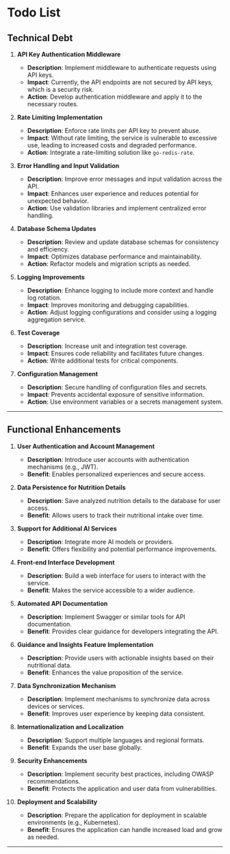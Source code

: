 
# Todo List

## Technical Debt

1. **API Key Authentication Middleware**

   - **Description**: Implement middleware to authenticate requests using API keys.
   - **Impact**: Currently, the API endpoints are not secured by API keys, which is a security risk.
   - **Action**: Develop authentication middleware and apply it to the necessary routes.

2. **Rate Limiting Implementation**

   - **Description**: Enforce rate limits per API key to prevent abuse.
   - **Impact**: Without rate limiting, the service is vulnerable to excessive use, leading to increased costs and degraded performance.
   - **Action**: Integrate a rate-limiting solution like `go-redis-rate`.

3. **Error Handling and Input Validation**

   - **Description**: Improve error messages and input validation across the API.
   - **Impact**: Enhances user experience and reduces potential for unexpected behavior.
   - **Action**: Use validation libraries and implement centralized error handling.

4. **Database Schema Updates**

   - **Description**: Review and update database schemas for consistency and efficiency.
   - **Impact**: Optimizes database performance and maintainability.
   - **Action**: Refactor models and migration scripts as needed.

5. **Logging Improvements**

   - **Description**: Enhance logging to include more context and handle log rotation.
   - **Impact**: Improves monitoring and debugging capabilities.
   - **Action**: Adjust logging configurations and consider using a logging aggregation service.

6. **Test Coverage**

   - **Description**: Increase unit and integration test coverage.
   - **Impact**: Ensures code reliability and facilitates future changes.
   - **Action**: Write additional tests for critical components.

7. **Configuration Management**

   - **Description**: Secure handling of configuration files and secrets.
   - **Impact**: Prevents accidental exposure of sensitive information.
   - **Action**: Use environment variables or a secrets management system.

---

## Functional Enhancements

1. **User Authentication and Account Management**

   - **Description**: Introduce user accounts with authentication mechanisms (e.g., JWT).
   - **Benefit**: Enables personalized experiences and secure access.

2. **Data Persistence for Nutrition Details**

   - **Description**: Save analyzed nutrition details to the database for user access.
   - **Benefit**: Allows users to track their nutritional intake over time.

3. **Support for Additional AI Services**

   - **Description**: Integrate more AI models or providers.
   - **Benefit**: Offers flexibility and potential performance improvements.

4. **Front-end Interface Development**

   - **Description**: Build a web interface for users to interact with the service.
   - **Benefit**: Makes the service accessible to a wider audience.

5. **Automated API Documentation**

   - **Description**: Implement Swagger or similar tools for API documentation.
   - **Benefit**: Provides clear guidance for developers integrating the API.

6. **Guidance and Insights Feature Implementation**

   - **Description**: Provide users with actionable insights based on their nutritional data.
   - **Benefit**: Enhances the value proposition of the service.

7. **Data Synchronization Mechanism**

   - **Description**: Implement mechanisms to synchronize data across devices or services.
   - **Benefit**: Improves user experience by keeping data consistent.

8. **Internationalization and Localization**

   - **Description**: Support multiple languages and regional formats.
   - **Benefit**: Expands the user base globally.

9. **Security Enhancements**

   - **Description**: Implement security best practices, including OWASP recommendations.
   - **Benefit**: Protects the application and user data from vulnerabilities.

10. **Deployment and Scalability**

    - **Description**: Prepare the application for deployment in scalable environments (e.g., Kubernetes).
    - **Benefit**: Ensures the application can handle increased load and grow as needed.

---